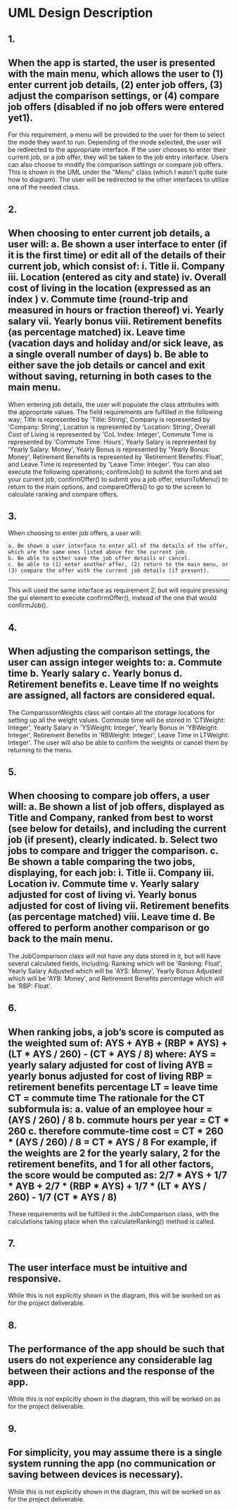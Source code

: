 # UML Design Description #

## 1. ##
When the app is started, the user is presented with the main menu, which allows the user to (1) enter current job details, (2) enter job offers, (3) adjust the comparison settings, or (4) compare job offers (disabled if no job offers were entered yet1).
------------------------------

For this requirement, a menu will be provided to the user for them to select the mode they want to run. Depending of the mode selected, the user will be redirected to the appropriate interface. If the user chooses to enter their current job, or a job offer, they will be taken to the job entry interface. Users can also choose to modify the comparison settings or compare job offers. This is shown in the UML under the "Menu" class (which I wasn't quite sure how to diagram). The user will be redirected to the other interfaces to utilize one of the needed class. 

## 2. ##
When choosing to enter current job details, a user will:
	a. Be shown a user interface to enter (if it is the first time) or edit all of the details of their current job, which consist of:
		i. Title
		ii. Company
		iii. Location (entered as city and state)
		iv. Overall cost of living in the location (expressed as an index )
		v. Commute time (round-trip and measured in hours or fraction thereof)
		vi. Yearly salary
		vii. Yearly bonus
		viii. Retirement benefits (as percentage matched)
		ix. Leave time (vacation days and holiday and/or sick leave, as a single
			overall number of days)
	b. Be able to either save the job details or cancel and exit without saving, returning in both cases to the main menu.
------------------------------

When entering job details, the user will populate the class attributes with the appropriate values. The field requirements are fulfilled in the following way; Title is represented by 'Title: String', Company is represented by 'Company: String', Location is represented by 'Location: String', Overall Cost of Living is represented by 'CoL Index: Integer', Commute Time is represented by 'Commute Time: Hours', Yearly Salary is represented by 'Yearly Salary: Money', Yearly Bonus is represented by 'Yearly Bonus: Money', Retirement Benefits is represented by 'Retirement Benefits: Float', and Leave Time is represented by 'Leave Time: Integer'. You can also execute the following operations; confirmJob() to submit the form and set your current job, confirmOffer() to submit you a job offer, returnToMenu() to return to the main options, and compareOffers() to go to the screen to calculate ranking and compare offers.

## 3. ##
When choosing to enter job offers, a user will:

	a. Be shown a user interface to enter all of the details of the offer, which are the same ones listed above for the current job.
	b. Be able to either save the job offer details or cancel.
	c. Be able to (1) enter another offer, (2) return to the main menu, or (3) compare the offer with the current job details (if present).	
------------------------------
This will used the same interface as requirement 2, but will require pressing the gui element to execute confirmOffer(), instead of the one that would confirmJob().

## 4. ##
When adjusting the comparison settings, the user can assign integer weights to:
	a. Commute time
	b. Yearly salary
	c. Yearly bonus
	d. Retirement benefits
	e. Leave time
If no weights are assigned, all factors are considered equal.
------------------------------

The ComparissonWeights class will contain all the storage locations for setting up all the weight values. Commute time will be stored in 'CTWeight: Integer', Yearly Salary in 'YSWeight: Integer', Yearly Bonus in 'YBWeight: Integer', Retirement Benefits in 'RBWeight: Integer', Leave Time in LTWeight: Integer'. The user will also be able to confirm the weights or cancel them by returning to the menu.


## 5. ##
When choosing to compare job offers, a user will:
	a. Be shown a list of job offers, displayed as Title and Company, ranked from best to worst (see below for details), and including the current job (if present), clearly indicated.
	b. Select two jobs to compare and trigger the comparison.
	c. Be shown a table comparing the two jobs, displaying, for each job:
		i. Title
		ii. Company
		iii. Location
		iv. Commute time
		v. Yearly salary adjusted for cost of living
		vi. Yearly bonus adjusted for cost of living
		vii. Retirement benefits (as percentage matched)
		viii. Leave time
	d. Be offered to perform another comparison or go back to the main menu.
------------------------------
The JobComparison class will not have any data stored in it, but will have several calculated fields, including: Ranking which will be 'Ranking: Float', Yearly Salary Adjusted which will be 'AYS: Money', Yearly Bonus Adjusted which will be 'AYB: Money', and Retirement Benefits percentage which will be 'RBP: Float'. 

## 6. ##
When ranking jobs, a job’s score is computed as the weighted sum of:
AYS + AYB + (RBP * AYS) + (LT * AYS / 260) - (CT * AYS / 8)
where:
AYS = yearly salary adjusted for cost of living
AYB = yearly bonus adjusted for cost of living
RBP = retirement benefits percentage
LT = leave time
CT = commute time
The rationale for the CT subformula is:
	a. value of an employee hour = (AYS / 260) / 8
	b. commute hours per year = CT * 260
	c. therefore commute-time cost = CT * 260 * (AYS / 260) / 8 = CT * AYS / 8
For example, if the weights are 2 for the yearly salary, 2 for the retirement benefits, and 1 for all other factors, the score would be computed as: 
2/7 * AYS + 1/7 * AYB + 2/7 * (RBP * AYS) + 1/7 * (LT * AYS / 260) - 1/7 (CT * AYS / 8)
------------------------------
These requirements will be fulfilled in the JobComparison class, with the calculations taking place when the calculateRanking() method is called. 


## 7. ##
The user interface must be intuitive and responsive.
------------------------------
While this is not explicitly shown in the diagram, this will be worked on as for the project deliverable.

## 8. ##
The performance of the app should be such that users do not experience any considerable lag between their actions and the response of the app.
------------------------------
While this is not explicitly shown in the diagram, this will be worked on as for the project deliverable.

## 9. ##
For simplicity, you may assume there is a single system running the app (no communication or saving between devices is necessary).
------------------------------
While this is not explicitly shown in the diagram, this will be worked on as for the project deliverable.
